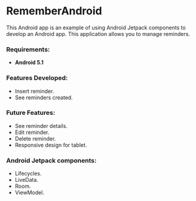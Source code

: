 # RememberAndroid
This Android app is an example of using Android Jetpack components to develop an Android app.
This application allows you to manage reminders.

### Requirements:
- **Android 5.1**
 
### Features Developed:
- Insert reminder.
- See reminders created.

### Future Features:
- See reminder details.
- Edit reminder.
- Delete reminder.
- Responsive design for tablet.

### Android Jetpack components:
- Lifecycles.
- LiveData.
- Room.
- ViewModel.
